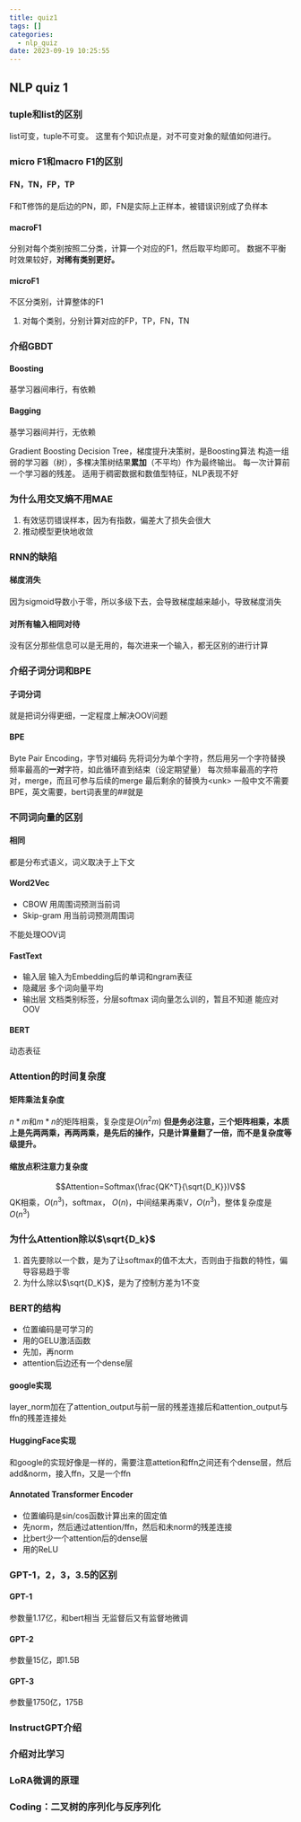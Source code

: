 ```yaml
---
title: quiz1
tags: []
categories:
  - nlp_quiz
date: 2023-09-19 10:25:55
---
```


## NLP quiz 1

### tuple和list的区别
list可变，tuple不可变。
这里有个知识点是，对不可变对象的赋值如何进行。
### micro F1和macro F1的区别
#### FN，TN，FP，TP
F和T修饰的是后边的PN，即，FN是实际上正样本，被错误识别成了负样本
#### macroF1
分别对每个类别按照二分类，计算一个对应的F1，然后取平均即可。
数据不平衡时效果较好，**对稀有类别更好。**

#### microF1
不区分类别，计算整体的F1
1. 对每个类别，分别计算对应的FP，TP，FN，TN

### 介绍GBDT
#### Boosting
基学习器间串行，有依赖
#### Bagging
基学习器间并行，无依赖

Gradient Boosting Decision Tree，梯度提升决策树，是Boosting算法
构造一组弱的学习器（树），多棵决策树结果**累加**（不平均）作为最终输出。
每一次计算前一个学习器的残差。
适用于稠密数据和数值型特征，NLP表现不好

### 为什么用交叉熵不用MAE
1. 有效惩罚错误样本，因为有指数，偏差大了损失会很大
2. 推动模型更快地收敛

### RNN的缺陷
#### 梯度消失
因为sigmoid导数小于零，所以多级下去，会导致梯度越来越小，导致梯度消失
#### 对所有输入相同对待
没有区分那些信息可以是无用的，每次进来一个输入，都无区别的进行计算

### 介绍子词分词和BPE
#### 子词分词
就是把词分得更细，一定程度上解决OOV问题
#### BPE 
Byte Pair Encoding，字节对编码
先将词分为单个字符，然后用另一个字符替换频率最高的**一对**字符，如此循环直到结束（设定期望量）
每次频率最高的字符对，merge，而且可参与后续的merge
最后剩余的替换为\<unk>
一般中文不需要BPE，英文需要，bert词表里的##就是

### 不同词向量的区别
#### 相同
都是分布式语义，词义取决于上下文
#### Word2Vec
- CBOW 用周围词预测当前词
- Skip-gram 用当前词预测周围词

不能处理OOV词
#### FastText
- 输入层 输入为Embedding后的单词和ngram表征
- 隐藏层 多个词向量平均
- 输出层 文档类别标签，分层softmax
词向量怎么训的，暂且不知道
能应对OOV

#### BERT
动态表征

### Attention的时间复杂度
#### 矩阵乘法复杂度
$n*m$和$m*n$的矩阵相乘，复杂度是$O(n^2m)$
**但是务必注意，三个矩阵相乘，本质上是先两两乘，再两两乘，是先后的操作，只是计算量翻了一倍，而不是复杂度等级提升。**
#### 缩放点积注意力复杂度
$$Attention=Softmax(\frac{QK^T}{\sqrt{D_K}})V$$
QK相乘，$O(n^3)$，softmax， $O(n)$，中间结果再乘V，$O(n^3)$，整体复杂度是$O(n^3)$
### 为什么Attention除以$\sqrt{D_k}$
1. 首先要除以一个数，是为了让softmax的值不太大，否则由于指数的特性，偏导容易趋于零
2. 为什么除以$\sqrt{D_K}$，是为了控制方差为1不变
### BERT的结构
- 位置编码是可学习的
- 用的GELU激活函数
- 先加，再norm
- attention后边还有一个dense层
#### google实现
layer_norm加在了attention_output与前一层的残差连接后和attention_output与ffn的残差连接处
#### HuggingFace实现
和google的实现好像是一样的，需要注意attetion和ffn之间还有个dense层，然后 add&norm，接入ffn，又是一个ffn
#### Annotated Transformer Encoder
- 位置编码是sin/cos函数计算出来的固定值
- 先norm，然后通过attention/ffn，然后和未norm的残差连接
- 比bert少一个attention后的dense层
- 用的ReLU

### GPT-1，2，3，3.5的区别
#### GPT-1
参数量1.17亿，和bert相当
无监督后又有监督地微调
#### GPT-2
参数量15亿，即1.5B

#### GPT-3
参数量1750亿，175B
### InstructGPT介绍

### 介绍对比学习

### LoRA微调的原理

### Coding：二叉树的序列化与反序列化

